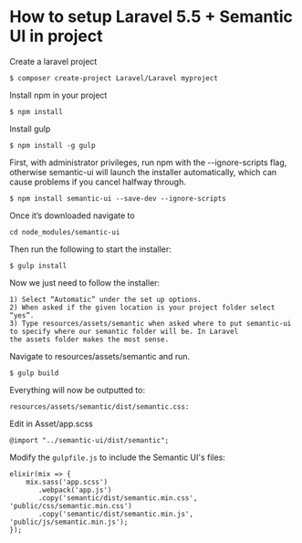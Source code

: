 # How to setup Laravel 5.5 + Semantic UI in project

Create a laravel project

	$ composer create-project Laravel/Laravel myproject

Install npm in your project

	$ npm install
	
Install gulp

	$ npm install -g gulp
	

First, with administrator privileges, run npm with the --ignore-scripts flag, otherwise semantic-ui will launch the installer automatically, which can cause problems if you cancel halfway through.

	$ npm install semantic-ui --save-dev --ignore-scripts

Once it’s downloaded navigate to 

	cd node_modules/semantic-ui

Then run the following to start the installer:

	$ gulp install

Now we just need to follow the installer:

	1) Select “Automatic” under the set up options.
	2) When asked if the given location is your project folder select “yes”.
	3) Type resources/assets/semantic when asked where to put semantic-ui
	to specify where our semantic folder will be. In Laravel
	the assets folder makes the most sense.

Navigate to resources/assets/semantic and run.

	$ gulp build
	
Everything will now be outputted to:

	resources/assets/semantic/dist/semantic.css:

Edit in Asset/app.scss

	@import "../semantic-ui/dist/semantic";

Modify the `gulpfile.js` to include the Semantic UI's files:

	elixir(mix => {
	    mix.sass('app.scss')
    	   .webpack('app.js')
       	   .copy('semantic/dist/semantic.min.css', 'public/css/semantic.min.css')
       	   .copy('semantic/dist/semantic.min.js', 'public/js/semantic.min.js');
	});
